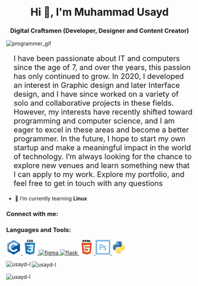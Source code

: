 <h1 align="center">Hi 👋, I'm Muhammad Usayd</h1>
<h3 align="center">Digital Craftsmen (Developer, Designer and Content Creator)
</h3>

<style>
img {
  max-width: 100%;
  max-height:100%;
}

.text {
  font-size: 20px;
  padding-left: 20px;
}
  </style>
  <body>
    <div class="container">
      <div class="image">
        <img src ="https://media1.giphy.com/media/qgQUggAC3Pfv687qPC/giphy.gif" alt = "programmer_gif">
      </div>
      <div class="text">
        <p>I have been passionate about IT and computers since the age of 7, and over the years, this passion has only continued to grow.
            In 2020, I developed an interest in Graphic design and later Interface design, and I have since worked on a variety of solo and collaborative projects in these fields. However, my interests have recently shifted toward programming and computer science, and I am eager to excel in these areas and become a better programmer. In the future, I hope to start my own startup and make a meaningful impact in the world of technology.
            I’m always looking for the chance to explore new venues and learn something new that I can apply to my work. Explore my portfolio, and feel free to get in touch with any questions
        </p>
      </div>
    </div>
  </body>






- 🌱 I’m currently learning **Linux**



<h3 align="left">Connect with me:</h3>
<p align="left">
</p>

<h3 align="left">Languages and Tools:</h3>
<p align="left"> <a href="https://www.cprogramming.com/" target="_blank" rel="noreferrer"> <img src="https://raw.githubusercontent.com/devicons/devicon/master/icons/c/c-original.svg" alt="c" width="40" height="40"/> </a> <a href="https://www.w3schools.com/css/" target="_blank" rel="noreferrer"> <img src="https://raw.githubusercontent.com/devicons/devicon/master/icons/css3/css3-original-wordmark.svg" alt="css3" width="40" height="40"/> </a> <a href="https://www.figma.com/" target="_blank" rel="noreferrer"> <img src="https://www.vectorlogo.zone/logos/figma/figma-icon.svg" alt="figma" width="40" height="40"/> </a> <a href="https://flask.palletsprojects.com/" target="_blank" rel="noreferrer"> <img src="https://www.vectorlogo.zone/logos/pocoo_flask/pocoo_flask-icon.svg" alt="flask" width="40" height="40"/> </a> <a href="https://www.w3.org/html/" target="_blank" rel="noreferrer"> <img src="https://raw.githubusercontent.com/devicons/devicon/master/icons/html5/html5-original-wordmark.svg" alt="html5" width="40" height="40"/> </a> <a href="https://www.photoshop.com/en" target="_blank" rel="noreferrer"> <img src="https://raw.githubusercontent.com/devicons/devicon/master/icons/photoshop/photoshop-line.svg" alt="photoshop" width="40" height="40"/> </a> <a href="https://www.python.org" target="_blank" rel="noreferrer"> <img src="https://raw.githubusercontent.com/devicons/devicon/master/icons/python/python-original.svg" alt="python" width="40" height="40"/> </a> </p>

<p><img align="left" src="https://github-readme-stats.vercel.app/api/top-langs?username=usayd-l&show_icons=true&locale=en&layout=compact" alt="usayd-l" /></p>

<p>&nbsp;<img align="center" src="https://github-readme-stats.vercel.app/api?username=usayd-l&show_icons=true&locale=en" alt="usayd-l" /></p>

<p><img align="center" src="https://github-readme-streak-stats.herokuapp.com/?user=usayd-l&" alt="usayd-l" /></p>
